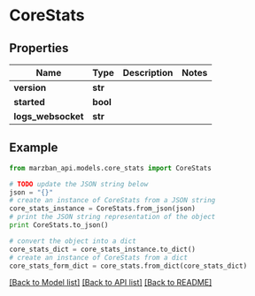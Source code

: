 # CoreStats


## Properties

Name | Type | Description | Notes
------------ | ------------- | ------------- | -------------
**version** | **str** |  | 
**started** | **bool** |  | 
**logs_websocket** | **str** |  | 

## Example

```python
from marzban_api.models.core_stats import CoreStats

# TODO update the JSON string below
json = "{}"
# create an instance of CoreStats from a JSON string
core_stats_instance = CoreStats.from_json(json)
# print the JSON string representation of the object
print CoreStats.to_json()

# convert the object into a dict
core_stats_dict = core_stats_instance.to_dict()
# create an instance of CoreStats from a dict
core_stats_form_dict = core_stats.from_dict(core_stats_dict)
```
[[Back to Model list]](../README.md#documentation-for-models) [[Back to API list]](../README.md#documentation-for-api-endpoints) [[Back to README]](../README.md)


